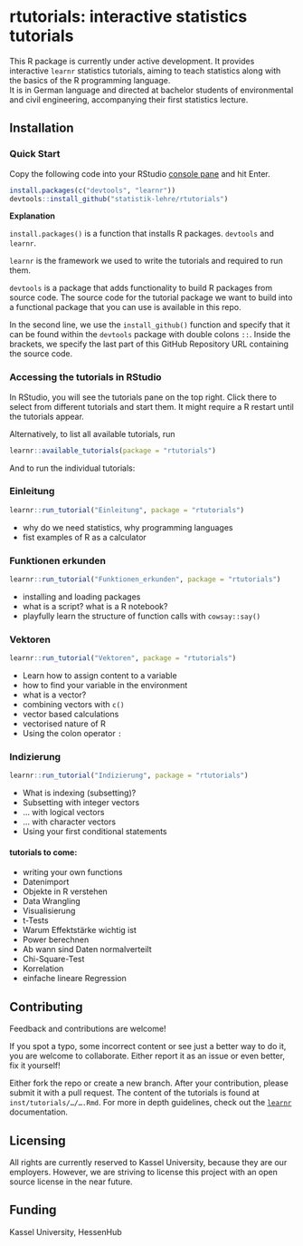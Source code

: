 
<!-- README.md is generated from README.Rmd. Please edit that file -->

# rtutorials: interactive statistics tutorials

<!-- badges: start -->
<!-- badges: end -->

This R package is currently under active development. It provides
interactive `learnr` statistics tutorials, aiming to teach statistics
along with the basics of the R programming language.  
It is in German language and directed at bachelor students of
environmental and civil engineering, accompanying their first statistics
lecture.

## Installation

### Quick Start

Copy the following code into your RStudio [console
pane](https://cengel.github.io/R-intro/backgroud.html#rstudio-console-and-command-prompt)
and hit Enter.

``` r
install.packages(c("devtools", "learnr"))
devtools::install_github("statistik-lehre/rtutorials")
```

**Explanation**

`install.packages()` is a function that installs R packages. `devtools`
and `learnr`.

`learnr` is the framework we used to write the tutorials and required to
run them.

`devtools` is a package that adds functionality to build R packages from
source code. The source code for the tutorial package we want to build
into a functional package that you can use is available in this repo.

In the second line, we use the `install_github()` function and specify
that it can be found within the `devtools` package with double colons
`::`. Inside the brackets, we specify the last part of this GitHub
Repository URL containing the source code.

### Accessing the tutorials in RStudio

In RStudio, you will see the tutorials pane on the top right. Click
there to select from different tutorials and start them. It might
require a R restart until the tutorials appear.

Alternatively, to list all available tutorials, run

``` r
learnr::available_tutorials(package = "rtutorials")
```

And to run the individual tutorials:

### Einleitung

``` r
learnr::run_tutorial("Einleitung", package = "rtutorials")
```

- why do we need statistics, why programming languages
- fist examples of R as a calculator

### Funktionen erkunden

``` r
learnr::run_tutorial("Funktionen_erkunden", package = "rtutorials")
```

- installing and loading packages
- what is a script? what is a R notebook?
- playfully learn the structure of function calls with `cowsay::say()`

### Vektoren

``` r
learnr::run_tutorial("Vektoren", package = "rtutorials")
```

- Learn how to assign content to a variable
- how to find your variable in the environment
- what is a vector?
- combining vectors with `c()`
- vector based calculations
- vectorised nature of R
- Using the colon operator `:`

### Indizierung

``` r
learnr::run_tutorial("Indizierung", package = "rtutorials")
```

- What is indexing (subsetting)?
- Subsetting with integer vectors
- … with logical vectors
- … with character vectors
- Using your first conditional statements

#### tutorials to come:

- writing your own functions
- Datenimport
- Objekte in R verstehen
- Data Wrangling
- Visualisierung
- t-Tests
- Warum Effektstärke wichtig ist
- Power berechnen
- Ab wann sind Daten normalverteilt
- Chi-Square-Test
- Korrelation
- einfache lineare Regression

## Contributing

Feedback and contributions are welcome!

If you spot a typo, some incorrect content or see just a better way to
do it, you are welcome to collaborate. Either report it as an issue or
even better, fix it yourself!

Either fork the repo or create a new branch. After your contribution,
please submit it with a pull request. The content of the tutorials is
found at `inst/tutorials/…/….Rmd`. For more in depth guidelines, check
out the [`learnr`](https://rstudio.github.io/learnr/) documentation.

## Licensing

All rights are currently reserved to Kassel University, because they are
our employers. However, we are striving to license this project with an
open source license in the near future.

## Funding

Kassel University, HessenHub
